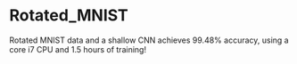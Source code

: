 # Rotated_MNIST
Rotated MNIST data and a shallow CNN achieves 99.48% accuracy, using a core i7 CPU and 1.5 hours of training!
